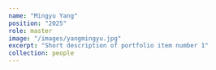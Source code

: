 ```yaml
---
name: "Mingyu Yang"
position: "2025"
role: master
image: "/images/yangmingyu.jpg"
excerpt: "Short description of portfolio item number 1"
collection: people
---
```

